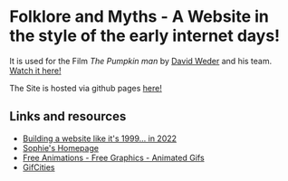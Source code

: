 # Folklore and Myths - A Website in the style of the early internet days!

It is used for the Film *The Pumpkin man* by [David Weder](https://www.davidweder.com/) and his team. [Watch it here!]()

The Site is hosted via github pages [here!]()

## Links and resources
- [Building a website like it's 1999... in 2022](https://localghost.dev/blog/building-a-website-like-it-s-1999-in-2022/)
- [Sophie's Homepage](https://sophieswebsite1999.neocities.org/)
- [Free Animations - Free Graphics - Animated Gifs](https://www.gifs.cc/)
- [GifCities](https://gifcities.org/)

